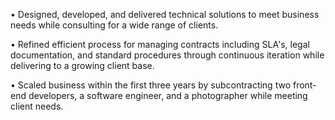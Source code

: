 • Designed, developed, and delivered technical solutions to meet business needs while consulting for a wide range of clients.

• Refined efficient process for managing contracts including SLA's, legal documentation, and standard procedures through continuous iteration while delivering to a growing client base.

• Scaled business within the first three years by subcontracting two front-end
developers, a software engineer, and a photographer while meeting client needs.
